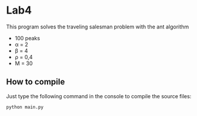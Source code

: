 # Lab4

This program solves the traveling salesman problem with the ant algorithm

- 100 peaks
- α = 2
- β = 4
- ρ = 0,4
- M = 30


## How to compile
Just type the following command in the console to compile the source files:

~~~
python main.py
~~~

